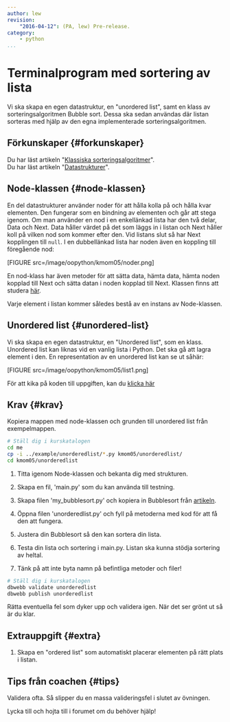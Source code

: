 ```yaml
---
author: lew
revision:
    "2016-04-12": (PA, lew) Pre-release.
category:
    - python
...
```

Terminalprogram med sortering av lista
===================================

Vi ska skapa en egen datastruktur, en "unordered list", samt en klass av sorteringsalgoritmen Bubble sort. Dessa ska sedan användas där listan sorteras med hjälp av den egna implementerade sorteringsalgoritmen.

<!--more-->


Förkunskaper {#forkunskaper}
-----------------------

Du har läst artikeln "[Klassiska sorteringsalgoritmer](kunskap/sorteringsalgoritmer)".  
Du har läst artikeln "[Datastrukturer](kunskap/datastrukturer)".  



Node-klassen {#node-klassen}
-----------------------  

En del datastrukturer använder noder för att hålla kolla på och hålla kvar elementen. Den fungerar som en bindning av elementen och går att stega igenom. Om man använder en nod i en enkellänkad lista har den två delar, Data och Next. Data håller värdet på det som läggs in i listan och Next håller koll på vilken nod som kommer efter den. Vid listans slut så har Next kopplingen till `null`. I en dubbellänkad lista har noden även en koppling till föregående nod:  

[FIGURE src=/image/oopython/kmom05/noder.png]  

En nod-klass har även metoder för att sätta data, hämta data, hämta noden kopplad till Next och sätta datan i noden kopplad till Next. Klassen finns att studera [här](https://github.com/dbwebb-se/oopython/blob/master/example/unorderedlist/node.py).  


Varje element i listan kommer således bestå av en instans av Node-klassen.  



Unordered list {#unordered-list}
-----------------------  

Vi ska skapa en egen datastruktur, en "Unordered list", som en klass. Unordered list kan liknas vid en vanlig lista i Python. Det ska gå att lagra element i den. En representation av en unordered list kan se ut såhär:  

[FIGURE src=/image/oopython/kmom05/list1.png]  

För att kika på koden till uppgiften, kan du [klicka här](https://github.com/dbwebb-se/oopython/blob/master/example/unorderedlist/unorderedlist.py)  



Krav {#krav}
-----------------------

Kopiera mappen med node-klassen och grunden till unordered list från exempelmappen.

```bash
# Ställ dig i kurskatalogen
cd me
cp -i ../example/unorderedlist/*.py kmom05/unorderedlist/
cd kmom05/unorderedlist
```

1. Titta igenom Node-klassen och bekanta dig med strukturen.

2. Skapa en fil, 'main.py' som du kan använda till testning.  

3. Skapa filen 'my_bubblesort.py' och kopiera in Bubblesort från [artikeln](kunskap/sorteringsalgoritmer#bubble-sort).

4. Öppna filen 'unorderedlist.py' och fyll på metoderna med kod för att få den att fungera.  

5. Justera din Bubblesort så den kan sortera din lista.  

6. Testa din lista och sortering i main.py. Listan ska kunna stödja sortering av heltal.  

7. Tänk på att inte byta namn på befintliga metoder och filer!

```bash
# Ställ dig i kurskatalogen
dbwebb validate unorderedlist
dbwebb publish unorderedlist
```

Rätta eventuella fel som dyker upp och validera igen. När det ser grönt ut så är du klar.



Extrauppgift {#extra}
-----------------------

1. Skapa en "ordered list" som automatiskt placerar elementen på rätt plats i listan.



Tips från coachen {#tips}
-----------------------

Validera ofta. Så slipper du en massa valideringsfel i slutet av övningen.

Lycka till och hojta till i forumet om du behöver hjälp!
